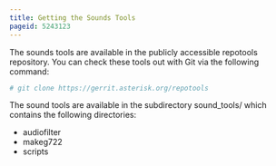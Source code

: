 ```yaml
---
title: Getting the Sounds Tools
pageid: 5243123
---
```


The sounds tools are available in the publicly accessible repotools repository. You can check these tools out with Git via the following command:




```bash title=" " linenums="1"
# git clone https://gerrit.asterisk.org/repotools


```


The sound tools are available in the subdirectory sound\_tools/ which contains the following directories:

* audiofilter
* makeg722
* scripts
